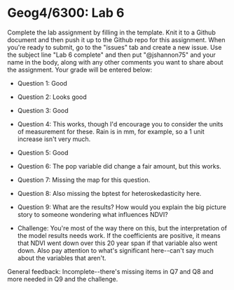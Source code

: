 # Geog4/6300: Lab 6

Complete the lab assignment by filling in the template. Knit it to a Github document and then push it up to the Github repo for this assignment. When you're ready to submit, go to the "issues" tab and create a new issue. Use the subject line "Lab 6 complete" and then put "@jshannon75" and your name in the body, along with any other comments you want to share about the assignment. Your grade will be entered below:

* Question 1: Good<p>
* Question 2: Looks good<p>
* Question 3: Good<p>
* Question 4: This works, though I'd encourage you to consider the units of measurement for these. Rain is in mm, for example, so a 1 unit increase isn't very much.<p>
* Question 5: Good<p>
* Question 6: The pop variable did change a fair amount, but this works.<p>
* Question 7: Missing the map for this question.<p>
* Question 8: Also missing the bptest for heteroskedasticity here.<p>
* Question 9: What are the results? How would you explain the big picture story to someone wondering what influences NDVI?<p>
* Challenge: You're most of the way there on this, but the interpretation of the model results needs work. If the coefficients are positive, it means that NDVI went down over this 20 year span if that variable also went down. Also pay attention to what's significant here--can't say much about the variables that aren't.<p>
<p>
General feedback: Incomplete--there's missing items in Q7 and Q8 and more needed in Q9 and the challenge.
